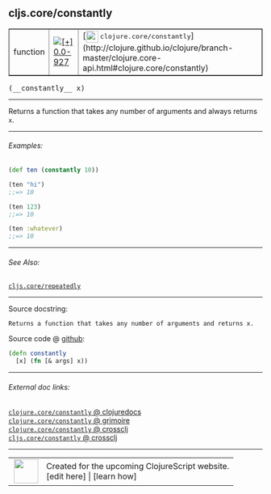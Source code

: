 ## cljs.core/constantly



 <table border="1">
<tr>
<td>function</td>
<td><a href="https://github.com/cljsinfo/cljs-api-docs/tree/0.0-927"><img valign="middle" alt="[+] 0.0-927" title="Added in 0.0-927" src="https://img.shields.io/badge/+-0.0--927-lightgrey.svg"></a> </td>
<td>
[<img height="24px" valign="middle" src="http://i.imgur.com/1GjPKvB.png"> <samp>clojure.core/constantly</samp>](http://clojure.github.io/clojure/branch-master/clojure.core-api.html#clojure.core/constantly)
</td>
</tr>
</table>


 <samp>
(__constantly__ x)<br>
</samp>

---

Returns a function that takes any number of arguments and always returns `x`.



---

###### Examples:

```clj
(def ten (constantly 10))

(ten "hi")
;;=> 10

(ten 123)
;;=> 10

(ten :whatever)
;;=> 10
```



---

###### See Also:

[`cljs.core/repeatedly`](../cljs.core/repeatedly.md)<br>

---


Source docstring:

```
Returns a function that takes any number of arguments and returns x.
```


Source code @ [github](https://github.com/clojure/clojurescript/blob/r3169/src/cljs/cljs/core.cljs#L3627-L3629):

```clj
(defn constantly
  [x] (fn [& args] x))
```

<!--
Repo - tag - source tree - lines:

 <pre>
clojurescript @ r3169
└── src
    └── cljs
        └── cljs
            └── <ins>[core.cljs:3627-3629](https://github.com/clojure/clojurescript/blob/r3169/src/cljs/cljs/core.cljs#L3627-L3629)</ins>
</pre>

-->

---



###### External doc links:

[`clojure.core/constantly` @ clojuredocs](http://clojuredocs.org/clojure.core/constantly)<br>
[`clojure.core/constantly` @ grimoire](http://conj.io/store/v1/org.clojure/clojure/1.7.0-beta3/clj/clojure.core/constantly/)<br>
[`clojure.core/constantly` @ crossclj](http://crossclj.info/fun/clojure.core/constantly.html)<br>
[`cljs.core/constantly` @ crossclj](http://crossclj.info/fun/cljs.core.cljs/constantly.html)<br>

---

 <table>
<tr><td>
<img valign="middle" align="right" width="48px" src="http://i.imgur.com/Hi20huC.png">
</td><td>
Created for the upcoming ClojureScript website.<br>
[edit here] | [learn how]
</td></tr></table>

[edit here]:https://github.com/cljsinfo/cljs-api-docs/blob/master/cljsdoc/cljs.core/constantly.cljsdoc
[learn how]:https://github.com/cljsinfo/cljs-api-docs/wiki/cljsdoc-files

<!--

This information was too distracting to show to readers, but I'll leave it
commented here since it is helpful to:

- pretty-print the data used to generate this document
- and show how to retrieve that data



The API data for this symbol:

```clj
{:description "Returns a function that takes any number of arguments and always returns `x`.",
 :ns "cljs.core",
 :name "constantly",
 :signature ["[x]"],
 :history [["+" "0.0-927"]],
 :type "function",
 :related ["cljs.core/repeatedly"],
 :full-name-encode "cljs.core/constantly",
 :source {:code "(defn constantly\n  [x] (fn [& args] x))",
          :title "Source code",
          :repo "clojurescript",
          :tag "r3169",
          :filename "src/cljs/cljs/core.cljs",
          :lines [3627 3629]},
 :examples [{:id "9d5c25",
             :content "```clj\n(def ten (constantly 10))\n\n(ten \"hi\")\n;;=> 10\n\n(ten 123)\n;;=> 10\n\n(ten :whatever)\n;;=> 10\n```"}],
 :full-name "cljs.core/constantly",
 :clj-symbol "clojure.core/constantly",
 :docstring "Returns a function that takes any number of arguments and returns x."}

```

Retrieve the API data for this symbol:

```clj
;; from Clojure REPL
(require '[clojure.edn :as edn])
(-> (slurp "https://raw.githubusercontent.com/cljsinfo/cljs-api-docs/catalog/cljs-api.edn")
    (edn/read-string)
    (get-in [:symbols "cljs.core/constantly"]))
```

-->
